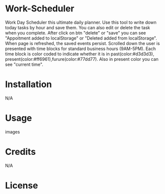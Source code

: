# Work-Scheduler

Work Day Scheduler this ultimate daily planner.
Use this tool to write down today tasks by hour and save them.
You can also edit or delete the task when you complete.
After click on btn "delete" or "save" you can see
"Appoitment added to localStorage" or
"Deleted added from localStorage".
When page is refreshed, the saved events persist.
Scrolled down the user is presented with time blocks for standard business hours (9AM-5PM).
Each time block is color coded to indicate whether it is in past(color:#d3d3d3),
present(color:#ff6961),furure(color:#77dd77).
Also in present color you can see "current time".

# Installation
N/A

# Usage
images 

# Credits
N/A

# License